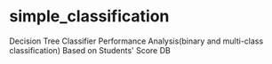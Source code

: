 # simple_classification
Decision Tree Classifier Performance Analysis(binary and multi-class classification) Based on Students' Score DB
